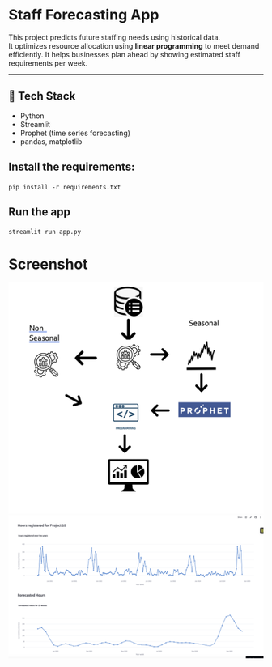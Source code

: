 # Staff Forecasting App

This project predicts future staffing needs using historical data.  
It optimizes resource allocation using **linear programming** to meet demand efficiently.
It helps businesses plan ahead by showing estimated staff requirements per week.

---

## 🔧 Tech Stack

- Python
- Streamlit
- Prophet (time series forecasting)
- pandas, matplotlib

## Install the requirements:
`pip install -r requirements.txt`

## Run the app
`streamlit run app.py`

# Screenshot
![Workflow](Workflow.png)
![Forecast](Forecast.png)

